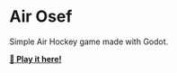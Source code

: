 # Air Osef

Simple Air Hockey game made with Godot.

[**:rocket: Play it here!**](https://srynetix.github.io/air-osef/)